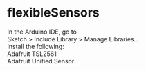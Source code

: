 # flexibleSensors

In the Arduino IDE, go to   
Sketch > Include Library > Manage Libraries...   
Install the following:  
Adafruit TSL2561  
Adafruit Unified Sensor  
